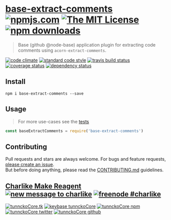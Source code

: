 # [base-extract-comments][author-www-url] [![npmjs.com][npmjs-img]][npmjs-url] [![The MIT License][license-img]][license-url] [![npm downloads][downloads-img]][downloads-url] 

> Base (github @node-base) application plugin for extracting code comments using `acorn-extract-comments`.

[![code climate][codeclimate-img]][codeclimate-url] [![standard code style][standard-img]][standard-url] [![travis build status][travis-img]][travis-url] [![coverage status][coveralls-img]][coveralls-url] [![dependency status][david-img]][david-url]

## Install
```
npm i base-extract-comments --save
```

## Usage
> For more use-cases see the [tests](./test.js)

```js
const baseExtractComments = require('base-extract-comments')
```

## Contributing
Pull requests and stars are always welcome. For bugs and feature requests, [please create an issue](https://github.com/tunnckoCore/base-extract-comments/issues/new).  
But before doing anything, please read the [CONTRIBUTING.md](./CONTRIBUTING.md) guidelines.

## [Charlike Make Reagent](http://j.mp/1stW47C) [![new message to charlike][new-message-img]][new-message-url] [![freenode #charlike][freenode-img]][freenode-url]

[![tunnckoCore.tk][author-www-img]][author-www-url] [![keybase tunnckoCore][keybase-img]][keybase-url] [![tunnckoCore npm][author-npm-img]][author-npm-url] [![tunnckoCore twitter][author-twitter-img]][author-twitter-url] [![tunnckoCore github][author-github-img]][author-github-url]

[npmjs-url]: https://www.npmjs.com/package/base-extract-comments
[npmjs-img]: https://img.shields.io/npm/v/base-extract-comments.svg?label=base-extract-comments

[license-url]: https://github.com/tunnckoCore/base-extract-comments/blob/master/LICENSE
[license-img]: https://img.shields.io/npm/l/base-extract-comments.svg

[downloads-url]: https://www.npmjs.com/package/base-extract-comments
[downloads-img]: https://img.shields.io/npm/dm/base-extract-comments.svg

[codeclimate-url]: https://codeclimate.com/github/tunnckoCore/base-extract-comments
[codeclimate-img]: https://img.shields.io/codeclimate/github/tunnckoCore/base-extract-comments.svg

[travis-url]: https://travis-ci.org/tunnckoCore/base-extract-comments
[travis-img]: https://img.shields.io/travis/tunnckoCore/base-extract-comments/master.svg

[coveralls-url]: https://coveralls.io/r/tunnckoCore/base-extract-comments
[coveralls-img]: https://img.shields.io/coveralls/tunnckoCore/base-extract-comments.svg

[david-url]: https://david-dm.org/tunnckoCore/base-extract-comments
[david-img]: https://img.shields.io/david/tunnckoCore/base-extract-comments.svg

[standard-url]: https://github.com/feross/standard
[standard-img]: https://img.shields.io/badge/code%20style-standard-brightgreen.svg

[author-www-url]: http://www.tunnckocore.tk
[author-www-img]: https://img.shields.io/badge/www-tunnckocore.tk-fe7d37.svg

[keybase-url]: https://keybase.io/tunnckocore
[keybase-img]: https://img.shields.io/badge/keybase-tunnckocore-8a7967.svg

[author-npm-url]: https://www.npmjs.com/~tunnckocore
[author-npm-img]: https://img.shields.io/badge/npm-~tunnckocore-cb3837.svg

[author-twitter-url]: https://twitter.com/tunnckoCore
[author-twitter-img]: https://img.shields.io/badge/twitter-@tunnckoCore-55acee.svg

[author-github-url]: https://github.com/tunnckoCore
[author-github-img]: https://img.shields.io/badge/github-@tunnckoCore-4183c4.svg

[freenode-url]: http://webchat.freenode.net/?channels=charlike
[freenode-img]: https://img.shields.io/badge/freenode-%23charlike-5654a4.svg

[new-message-url]: https://github.com/tunnckoCore/ama
[new-message-img]: https://img.shields.io/badge/ask%20me-anything-green.svg

